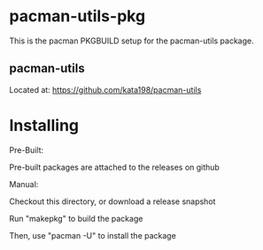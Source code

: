 pacman-utils-pkg
================

This is the pacman PKGBUILD setup for the pacman-utils package.

pacman-utils
------------

Located at: https://github.com/kata198/pacman-utils


Installing
==========

Pre-Built:

Pre-built packages are attached to the releases on github


Manual:

Checkout this directory, or download a release snapshot

Run "makepkg" to build the package

Then, use "pacman -U" to install the package

